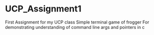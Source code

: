 # UCP_Assignment1
First Assignment for my UCP class
Simple terminal game of frogger
For demonstrating understanding of command line args and pointers in c
